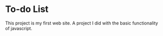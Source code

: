 # To-do List

This project is my first web site. A project I did with the basic functionality of javascript.